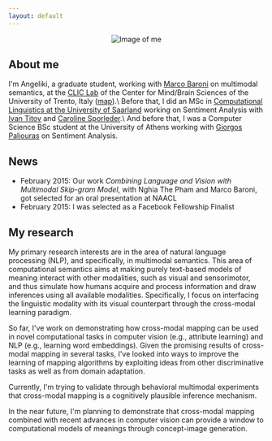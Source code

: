 ```yaml
---
layout: default
---
```


<div style="text-align:center"><img src="../resourses/me.jpg" alt="Image of me" align="center"/></div>

About me
--------
I'm Angeliki, a graduate student, working with [Marco Baroni](http://clic.cimec.unitn.it/marco) on multimodal semantics, at the [CLIC Lab](http://clic.cimec.unitn.it)  of the Center for Mind/Brain Sciences of the University of Trento, Italy 
([map](https://www.google.com/maps/place/Roveret://www.google.com/maps/place/38068+Rovereto+TN,+It%C3%A1lie/@47.2603133,11.7074777,5z/data=!4m2!3m1!1s0x47820ec143127041:0x6a9664123aebfadf)).\\
Before that, I did an MSc in [Computational Linguistics at the University of Saarland](http://www.coli.uni-saarland.de) working on Sentiment Analysis with [Ivan Titov](http://ivan-titov.org) and [Caroline Sporleder](http://www.uni-trier.de/index.php?id=46381).\\
And before that, I was a Computer Science BSc student at the University of Athens working with [Giorgos Paliouras](http://users.iit.demokritos.gr/~paliourg) on Sentiment Analysis. 

News
---------
* February 2015: Our work *Combining Language and Vision with Multimodal Skip-gram Model*, with Nghia The Pham and Marco Baroni, got selected for an oral presentation at NAACL 
* February 2015: I was selected as a Facebook Fellowship Finalist 

My research
------------
My primary research interests are in the area of natural language
processing (NLP), and specifically, in multimodal semantics. 
This area of computational semantics aims at making purely text-based models of meaning interact with other modalities, such as visual and sensorimotor, and thus simulate how humans acquire and process information and draw inferences using all available modalities. 
Specifically, I focus on interfacing the linguistic modality with its visual counterpart through the cross-modal learning paradigm.

So far, I've work on demonstrating how  cross-modal mapping can be used in novel computational tasks in computer vision (e.g., attribute
learning) and NLP (e.g., learning word embeddings). 
Given the promising results of cross-modal mapping in several tasks, I've looked into ways to improve the learning of mapping algorithms by exploiting ideas from other discriminative tasks as well as from domain adaptation.

Currently, I'm trying to validate through behavioral multimodal experiments that cross-modal mapping is a cognitively plausible inference mechanism. 

In the near future, I'm planning to demonstrate that cross-modal mapping combined with recent advances in computer vision can provide a window to computational models of meanings through concept-image generation.


